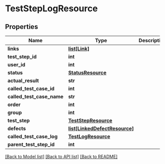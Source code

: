 # TestStepLogResource

## Properties
Name | Type | Description | Notes
------------ | ------------- | ------------- | -------------
**links** | [**list[Link]**](Link.md) |  | [optional] 
**test_step_id** | **int** |  | [optional] 
**user_id** | **int** |  | [optional] 
**status** | [**StatusResource**](StatusResource.md) |  | [optional] 
**actual_result** | **str** |  | [optional] 
**called_test_case_id** | **int** |  | [optional] 
**called_test_case_name** | **str** |  | [optional] 
**order** | **int** |  | [optional] 
**group** | **int** |  | [optional] 
**test_step** | [**TestStepResource**](TestStepResource.md) |  | [optional] 
**defects** | [**list[LinkedDefectResource]**](LinkedDefectResource.md) |  | [optional] 
**called_test_case_log** | [**TestLogResource**](TestLogResource.md) |  | [optional] 
**parent_test_step_id** | **int** |  | [optional] 

[[Back to Model list]](../README.md#documentation-for-models) [[Back to API list]](../README.md#documentation-for-api-endpoints) [[Back to README]](../README.md)


